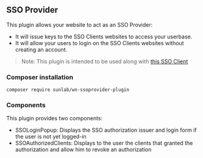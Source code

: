 ## SSO Provider
This plugin allows your website to act as an SSO Provider:
- It will issue keys to the SSO Clients websites to access your userbase.
- It will allow your users to login on the SSO Clients websites without creating an account.
> Note: This plugin is intended to be used along with [this SSO Client](https://github.com/sunlabdev/wn-ssoclient-plugin)

### Composer installation
```terminal
composer require sunlab/wn-ssoprovider-plugin
```

### Components
This plugin provides two components:
- SSOLoginPopup: Displays the SSO authorization issuer and login form if the user is not yet logged-in
- SSOAuthorizedClients: Displays to the user the clients that granted the authorization
  and allow him to revoke an authorization

